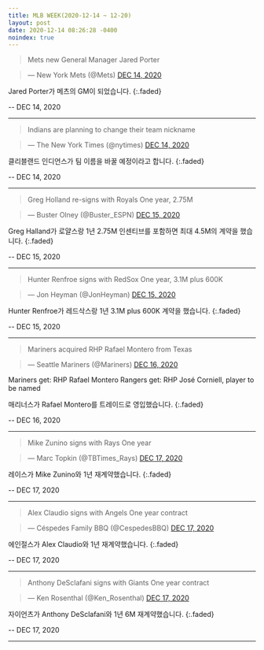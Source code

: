 ```yaml
---
title: MLB WEEK(2020-12-14 ~ 12-20)
layout: post
date: 2020-12-14 08:26:28 -0400
noindex: true
---
```


> Mets new General Manager Jared Porter

<script async src="//platform.twitter.com/widgets.js" charset="utf-8"></script>
<blockquote class="twitter-tweet" data-lang="en">
  &mdash; New York Mets (@Mets)
  <a href="https://twitter.com/Mets/status/1338220148755476483">DEC 14, 2020</a>
</blockquote>

Jared Porter가 메츠의 GM이 되었습니다.
{:.faded}

 -- DEC 14, 2020

---

> Indians are planning to change their team nickname

<script async src="//platform.twitter.com/widgets.js" charset="utf-8"></script>
<blockquote class="twitter-tweet" data-lang="en">
  &mdash; The New York Times (@nytimes)
  <a href="https://twitter.com/nytimes/status/1338293969696985096">DEC 14, 2020</a>
</blockquote>

클리블랜드 인디언스가 팀 이름을 바꿀 예정이라고 합니다.
{:.faded}

 -- DEC 14, 2020

---

> Greg Holland re-signs with Royals One year, 2.75M

<script async src="//platform.twitter.com/widgets.js" charset="utf-8"></script>
<blockquote class="twitter-tweet" data-lang="en">
  &mdash; Buster Olney (@Buster_ESPN)
  <a href="https://twitter.com/Buster_ESPN/status/1338569180623368197">DEC 15, 2020</a>
</blockquote>

Greg Halland가 로얄스랑 1년 2.75M 인센티브를 포함하면 최대 4.5M의 계약을 했습니다.
{:.faded}

 -- DEC 15, 2020

---

> Hunter Renfroe signs with RedSox One year, 3.1M plus 600K

<script async src="//platform.twitter.com/widgets.js" charset="utf-8"></script>
<blockquote class="twitter-tweet" data-lang="en">
  &mdash; Jon Heyman (@JonHeyman)
  <a href="https://twitter.com/JonHeyman/status/1338537266927439873">DEC 15, 2020</a>
</blockquote>

Hunter Renfroe가 레드삭스랑 1년 3.1M plus 600K 계약을 했습니다.
{:.faded}

 -- DEC 15, 2020

---

> Mariners acquired RHP Rafael Montero from Texas

<script async src="//platform.twitter.com/widgets.js" charset="utf-8"></script>
<blockquote class="twitter-tweet" data-lang="en">
  &mdash; Seattle Mariners (@Mariners)
  <a href="https://twitter.com/Mariners/status/1338953256744022017">DEC 16, 2020</a>
</blockquote>

Mariners get: RHP Rafael Montero
Rangers get: RHP José Corniell, player to be named

매리너스가 Rafael Montero를 트레이드로 영입했습니다.
{:.faded}

 -- DEC 16, 2020

---

> Mike Zunino signs with Rays One year

<script async src="//platform.twitter.com/widgets.js" charset="utf-8"></script>
<blockquote class="twitter-tweet" data-lang="en">
  &mdash; Marc Topkin (@TBTimes_Rays)
  <a href="https://twitter.com/TBTimes_Rays/status/1339319565323526144">DEC 17, 2020</a>
</blockquote>

레이스가 Mike Zunino와 1년 재계약했습니다.
{:.faded}

 -- DEC 17, 2020

---

> Alex Claudio signs with Angels One year contract

<script async src="//platform.twitter.com/widgets.js" charset="utf-8"></script>
<blockquote class="twitter-tweet" data-lang="en">
  &mdash; Céspedes Family BBQ (@CespedesBBQ)
  <a href="https://twitter.com/CespedesBBQ/status/1339267929074925569">DEC 17, 2020</a>
</blockquote>

에인절스가 Alex Claudio와 1년 재계약했습니다.
{:.faded}

 -- DEC 17, 2020

---

> Anthony DeSclafani signs with Giants One year contract

<script async src="//platform.twitter.com/widgets.js" charset="utf-8"></script>
<blockquote class="twitter-tweet" data-lang="en">
  &mdash; Ken Rosenthal (@Ken_Rosenthal)
  <a href="https://twitter.com/Ken_Rosenthal/status/1339321122001653766">DEC 17, 2020</a>
</blockquote>

자이언츠가 Anthony DeSclafani와 1년 6M 재계약했습니다.
{:.faded}

 -- DEC 17, 2020

---
